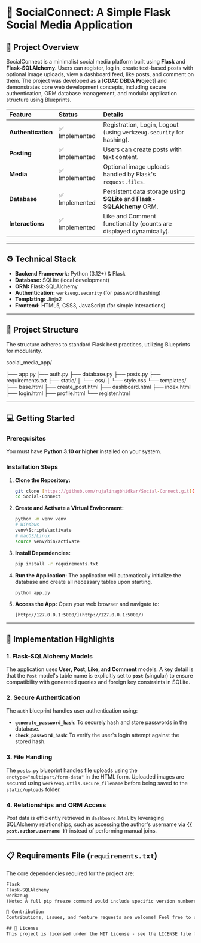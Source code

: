 # 📱 SocialConnect: A Simple Flask Social Media Application

## 🚀 Project Overview

SocialConnect is a minimalist social media platform built using **Flask** and **Flask-SQLAlchemy**. Users can register, log in, create text-based posts with optional image uploads, view a dashboard feed, like posts, and comment on them. The project was developed as a [**CDAC DBDA Project**] and demonstrates core web development concepts, including secure authentication, ORM database management, and modular application structure using Blueprints.

| Feature | Status | Details |
| :--- | :--- | :--- |
| **Authentication** | ✅ Implemented | Registration, Login, Logout (using `werkzeug.security` for hashing). |
| **Posting** | ✅ Implemented | Users can create posts with text content. |
| **Media** | ✅ Implemented | Optional image uploads handled by Flask's `request.files`. |
| **Database** | ✅ Implemented | Persistent data storage using **SQLite** and **Flask-SQLAlchemy** ORM. |
| **Interactions** | ✅ Implemented | Like and Comment functionality (counts are displayed dynamically). |

***

## ⚙️ Technical Stack

* **Backend Framework:** Python (3.12+) & Flask
* **Database:** SQLite (local development)
* **ORM:** Flask-SQLAlchemy
* **Authentication:** `werkzeug.security` (for password hashing)
* **Templating:** Jinja2
* **Frontend:** HTML5, CSS3, JavaScript (for simple interactions)

***

## 📁 Project Structure

The structure adheres to standard Flask best practices, utilizing Blueprints for modularity.

social_media_app/

├── app.py
├── auth.py
├── database.py
├── posts.py
├── requirements.txt
├── static/
│   └── css/
│       └── style.css
└── templates/
    ├── base.html
    ├── create_post.html
    ├── dashboard.html
    ├── index.html
    ├── login.html
    ├── profile.html
    └── register.html

***

## 💻 Getting Started

### Prerequisites

You must have **Python 3.10 or higher** installed on your system.

### Installation Steps

1.  **Clone the Repository:**
    ```bash
    git clone [https://github.com/rujalinagbhidkar/Social-Connect.git](https://github.com/rujalinagbhidkar/Social-Connect.git)
    cd Social-Connect
    ```

2.  **Create and Activate a Virtual Environment:**
    ```bash
    python -m venv venv
    # Windows
    venv\Scripts\activate
    # macOS/Linux
    source venv/bin/activate
    ```

3.  **Install Dependencies:**
    ```bash
    pip install -r requirements.txt
    ```

4.  **Run the Application:**
    The application will automatically initialize the database and create all necessary tables upon starting.

    ```bash
    python app.py
    ```

5.  **Access the App:**
    Open your web browser and navigate to:
    ```
    [http://127.0.0.1:5000/](http://127.0.0.1:5000/)
    ```

***

## 🔑 Implementation Highlights

### 1. Flask-SQLAlchemy Models
The application uses **User, Post, Like, and Comment** models. A key detail is that the `Post` model's table name is explicitly set to **`post`** (singular) to ensure compatibility with generated queries and foreign key constraints in SQLite.

### 2. Secure Authentication
The `auth` blueprint handles user authentication using:
* **`generate_password_hash`**: To securely hash and store passwords in the database.
* **`check_password_hash`**: To verify the user's login attempt against the stored hash.

### 3. File Handling
The `posts.py` blueprint handles file uploads using the `enctype="multipart/form-data"` in the HTML form. Uploaded images are secured using `werkzeug.utils.secure_filename` before being saved to the `static/uploads` folder.

### 4. Relationships and ORM Access
Post data is efficiently retrieved in `dashboard.html` by leveraging SQLAlchemy relationships, such as accessing the author's username via **`{{ post.author.username }}`** instead of performing manual joins.

***

## 📋 Requirements File (`requirements.txt`)

The core dependencies required for the project are:

```txt
Flask
Flask-SQLAlchemy
werkzeug
(Note: A full pip freeze command would include specific version numbers for a production environment.)

🤝 Contribution
Contributions, issues, and feature requests are welcome! Feel free to check the issues page.

## 📄 License
This project is licensed under the MIT License - see the LICENSE file for details.
